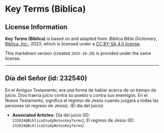 # Key Terms (Biblica)

## License Information

**Key Terms (Biblica)** is based on and adapted from: _Biblica Bible Dictionary_, [Biblica, Inc.](https://www.biblica.com/), 2023, which is licensed under a [CC BY-SA 4.0 license](https://creativecommons.org/licenses/by-sa/4.0/legalcode.en).

This markdown version (created `2025-10-20`) is provided under the same license.



--------------------------------

## Día del Señor (id: 232540)

En el Antiguo Testamento, era una forma de hablar acerca de un tiempo de juicio. Dios traería juicio contra su pueblo o contra sus enemigos. En el Nuevo Testamento, significa el regreso de Jesús cuando juzgará a todas las personas (el regreso de Jesús). (El día del juicio)

* **Associated Articles:** Día del juicio (ID: `232024@BiblicaStudyNotesKeyTerms`); El regreso de Jesús (ID: `232034@BiblicaStudyNotesKeyTerms`)

